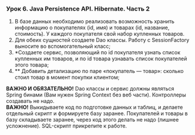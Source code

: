 
### Урок 6. Java Persistence API. Hibernate. Часть 2
  
1. В базе данных необходимо реализовать возможность хранить информацию о покупателях (id, имя) и товарах (id, название, стоимость). У каждого покупателя свой набор купленных товаров.
2. Для обеих сущностей создаете Dao классы. Работу с SessionFactory выносите во вспомогательный класс;
3. *Создаете сервис, позволяющий по id покупателя узнать список купленных им товаров, и по id товара узнавать список покупателей этого товара;
4. ** Добавить детализацию по паре «покупатель — товар»: сколько стоил товар в момент покупки клиентом;

**ВАЖНО И ОБЯЗАТЕЛЬНО!** Dao классы и сервис должны являться Spring бинами (Вам нужен Spring Context без веб части). Контроллеры создавать не надо.  
**ВАЖНО!** Выкидываете код по подготовке данных и таблиц, и делаете отдельный скрипт и формируете базу заранее. Покупателей и товары в базу складываете заранее, через код этого делать не надо (лишнее усложнение). SQL-скрипт прикрепите к работе.


